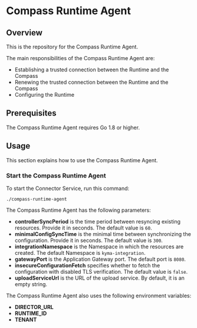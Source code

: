 # Compass Runtime Agent

## Overview

This is the repository for the Compass Runtime Agent.

The main responsibilities of the Compass Runtime Agent are:
- Establishing a trusted connection between the Runtime and the Compass
- Renewing the trusted connection between the Runtime and the Compass
- Configuring the Runtime


## Prerequisites

The Compass Runtime Agent requires Go 1.8 or higher.

## Usage

This section explains how to use the Compass Runtime Agent.

### Start the Compass Runtime Agent

To start the Connector Service, run this command:

```
./compass-runtime-agent
```

The Compass Runtime Agent has the following parameters:
- **controllerSyncPeriod** is the time period between resyncing existing resources. Provide it in seconds. The default value is `60`.
- **minimalConfigSyncTime** is the minimal time between synchronizing the configuration. Provide it in seconds. The default value is `300`.
- **integrationNamespace** is the Namespace in which the resources are created. The default Namespace is `kyma-integration`.
- **gatewayPort** is the Application Gateway port. The default port is `8080`.
- **insecureConfigurationFetch** specifies whether to fetch the configuration with disabled TLS verification. The default value is `false`.
- **uploadServiceUrl** is the URL of the upload service. By default, it is an empty string.

The Compass Runtime Agent also uses the following environment variables:
- **DIRECTOR_URL**
- **RUNTIME_ID**
- **TENANT**